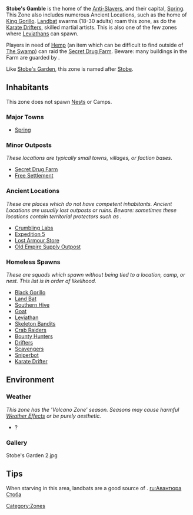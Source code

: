 **Stobe's Gamble** is the home of the
[Anti-Slavers](03%20-%20Projects%20&%20Wikis/Kenshi/Kenshi%20Wiki/Kenshi%20Wiki%20Template/Anti-Slavers.md "wikilink"), and their capital,
[Spring](Spring.md "wikilink"). This Zone also includes numerous Ancient
Locations, such as the home of [King Gorillo](King_Gorillo.md "wikilink").
[Landbat](Landbat.md "wikilink") swarms (18-30 adults) roam this zone, as
do the [Karate Drifters](Karate_Drifter.md "wikilink"), skilled martial
artists. This is also one of the few zones where
[Leviathans](Leviathan.md "wikilink") can spawn.

Players in need of [Hemp](Hemp.md "wikilink") (an item which can be
difficult to find outside of [The Swamp](The_Swamp.md "wikilink")) can raid
the [Secret Drug Farm](Secret_Drug_Farm.md "wikilink"). Beware: many
buildings in the Farm are guarded by [](Security_Spider.md).

Like [Stobe's Garden](Stobe's_Garden.md "wikilink"), this zone is named
after [Stobe](Stobe.md "wikilink").

## Inhabitants

This zone does not spawn [Nests](Nest.md "wikilink") or Camps.

### Major Towns

- [Spring](Spring.md "wikilink")

### Minor Outposts

*These locations are typically small towns, villages, or faction bases.*

- [Secret Drug Farm](Secret_Drug_Farm.md "wikilink")
- [Free Settlement](Free_Settlement.md "wikilink")

### Ancient Locations

*These are places which do not have competent inhabitants. Ancient
Locations are usually lost outposts or ruins. Beware: sometimes these
locations contain territorial protectors such as [](Security_Spider.md).*

- [Crumbling Labs](Crumbling_Labs.md "wikilink")
- [Expedition 5](Expedition_5.md "wikilink")
- [Lost Armour Store](Lost_Armour_Store.md "wikilink")
- [Old Empire Supply Outpost](Old_Empire_Supply_Outpost.md "wikilink")

### Homeless Spawns

*These are squads which spawn without being tied to a location, camp, or
nest. This list is in order of likelihood.*

- [Black Gorillo](Black_Gorillo.md "wikilink")
- [Land Bat](Land_Bat.md "wikilink")
- [Southern Hive](03%20-%20Projects%20&%20Wikis/Kenshi/Kenshi%20Wiki/Kenshi%20Wiki%20Template/Southern_Hive.md "wikilink")
- [Goat](Goat.md "wikilink")
- [Leviathan](Leviathan.md "wikilink")
- [Skeleton Bandits](Skeleton_Bandits.md "wikilink")
- [Crab Raiders](03%20-%20Projects%20&%20Wikis/Kenshi/Kenshi%20Wiki/Kenshi%20Wiki%20Template/Crab_Raiders.md "wikilink")
- [Bounty Hunters](Bounty_Hunters.md "wikilink")
- [Drifters](Drifters.md "wikilink")
- [Scavengers](Scavengers.md "wikilink")
- [Sniperbot](Sniperbot.md "wikilink")
- [Karate Drifter](Karate_Drifter.md "wikilink")

## Environment

### Weather

*This zone has the 'Volcano Zone' season. Seasons may cause harmful
[Weather Effects](Weather_Effects.md "wikilink") or be purely aesthetic.*

- ?

### Gallery

Stobe's Garden 2.jpg

## Tips

When starving in this area, landbats are a good source of [](Raw_Meat.md). [ru:Авантюра
Стоба](ru:Авантюра_Стоба "wikilink")

[Category:Zones](Category:Zones "wikilink")
